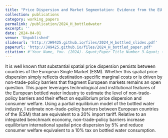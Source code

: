 ```yaml
---
title: "Price Dispersion and Market Segmentation: Evidence from the EU Bottled Water Industry"
collection: publications
category: working_papers
permalink: /publication/2024_H_bottledwater
excerpt: ''
date: 2024-04-01
venue: 'Unpublished'
slidesurl: 'http://JH9425.github.io/files/2024_H_bottled_slides.pdf'
paperurl: 'http://JH9425.github.io/files/2024_H_bottled_paper.pdf'
citation: #'Your Name, You. (2024). &quot;Paper Title Number 3.&quot; <i>GitHub Journal of Bugs</i>. 1(3).'
---
```


It is well known that substantial spatial price dispersion persists between countries of the European Single Market (ESM). Whether this spatial price dispersion simply reflects destination-specific marginal costs or is driven by non-trade-policy barriers that fragment European markets remains an open question. This paper leverages technological and institutional features of the European bottled water industry to estimate the level of non-trade-policy barriers and their effect on equilibrium price dispersion and consumer welfare. Using a partial equilibrium model of the bottled water industry, I estimate non-trade-policy barriers between European countries of the (ESM) that are equivalent to a 20% import tariff. Relative to an integrated benchmark economy, non-trade-policy barriers increase equilibrium international spatial price dispersion by 5% and reduce consumer welfare equivalent to a 10\% tax on bottled water consumption.
